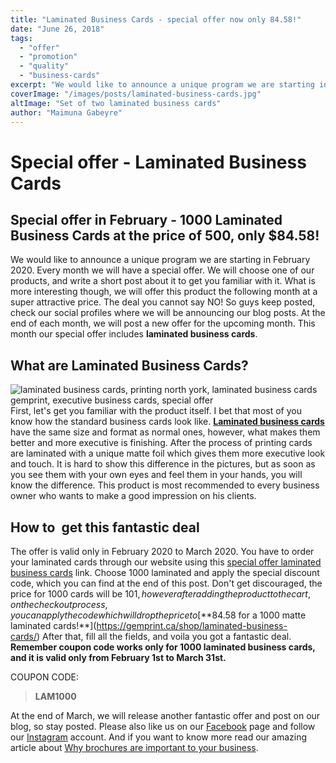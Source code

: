```yaml
---
title: "Laminated Business Cards - special offer now only 84.58!"
date: "June 26, 2018"
tags:
  - "offer"
  - "promotion"
  - "quality"
  - "business-cards"
excerpt: "We would like to announce a unique program we are starting in February 2020. Every month we will have a special offer. We will choose one of our products, and write a short post about it to get you familiar with it."
coverImage: "/images/posts/laminated-business-cards.jpg"
altImage: "Set of two laminated business cards"
author: "Maimuna Gabeyre"
---
```


# Special offer - Laminated Business Cards

## Special offer in February - 1000 Laminated Business Cards at the price of 500, only **$84.58!**

We would like to announce a unique program we are starting in February 2020. Every month we will have a special offer. We will choose one of our products, and write a short post about it to get you familiar with it. What is more interesting though, we will offer this product the following month at a super attractive price. The deal you cannot say NO! So guys keep posted, check our social profiles where we will be announcing our blog posts. At the end of each month, we will post a new offer for the upcoming month. This month our special offer includes **laminated business cards**.

## What are Laminated Business Cards?

![laminated business cards, printing north york, laminated business cards gemprint, executive business cards, special offer](images/34793123_1973787942672449_5377455064984059904_n-e1530029816622-300x135.jpg)First, let's get you familiar with the product itself. I bet that most of you know how the standard business cards look like. [**Laminated business cards**](https://gemprint.ca/shop/laminated-business-cards/) have the same size and format as normal ones, however, what makes them better and more executive is finishing. After the process of printing cards are laminated with a unique matte foil which gives them more executive look and touch. It is hard to show this difference in the pictures, but as soon as you see them with your own eyes and feel them in your hands, you will know the difference. This product is most recommended to every business owner who wants to make a good impression on his clients.

## How to  get this fantastic deal

The offer is valid only in February 2020 to March 2020. You have to order your laminated cards through our website using this [special offer laminated business cards](https://gemprint.ca/shop/laminated-business-cards/) link. Choose 1000 laminated and apply the special discount code, which you can find at the end of this post. Don't get discouraged, the price for 1000 cards will be $101, however after adding the product to the cart, on the checkout process, you can apply the code which will drop the price to [**$84.58 for a 1000 matte laminated cards!**](https://gemprint.ca/shop/laminated-business-cards/) After that, fill all the fields, and voila you got a fantastic deal. **Remember coupon code works only for 1000 laminated business cards, and it is valid only from February 1st to March 31st.**

COUPON CODE:

> **LAM1000**

At the end of March, we will release another fantastic offer and post on our blog, so stay posted. Please also like us on our [Facebook](https://www.facebook.com/GemprintGTA/) page and follow our [Instagram](https://www.instagram.com/gemprint_gta/) account. And if you want to know more read our amazing article about [Why brochures are important to your business](https://gemprint.ca/blog/brochures-important-business/).
